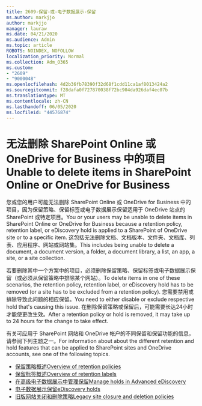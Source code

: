 ```yaml
---
title: 2609-保留-或-电子数据展示-保留
ms.author: markjjo
author: markjjo
manager: lauraw
ms.date: 04/21/2020
ms.audience: Admin
ms.topic: article
ROBOTS: NOINDEX, NOFOLLOW
localization_priority: Normal
ms.collection: Adm_O365
ms.custom:
- "2609"
- "9000048"
ms.openlocfilehash: 4d2b36fb78390f32d68f1cdd11ca1af8013424a2
ms.sourcegitcommit: f28dafa0f727870038f72bc904da926daf4ec07b
ms.translationtype: MT
ms.contentlocale: zh-CN
ms.lasthandoff: 06/05/2020
ms.locfileid: "44576874"
---
```

# <a name="unable-to-delete-items-in-sharepoint-online-or-onedrive-for-business"></a><span data-ttu-id="d5c2f-102">无法删除 SharePoint Online 或 OneDrive for Business 中的项目</span><span class="sxs-lookup"><span data-stu-id="d5c2f-102">Unable to delete items in SharePoint Online or OneDrive for Business</span></span>

<span data-ttu-id="d5c2f-103">您或您的用户可能无法删除 SharePoint Online 或 OneDrive for Business 中的项目，因为保留策略、保留标签或电子数据展示保留适用于 OneDrive 站点的 SharePoint 或特定项目。</span><span class="sxs-lookup"><span data-stu-id="d5c2f-103">You or your users may be unable to delete items in SharePoint Online or OneDrive for Business because a retention policy, retention label, or eDiscovery hold is applied to a SharePoint of OneDrive site or to a specific item.</span></span> <span data-ttu-id="d5c2f-104">这包括无法删除文档、文档版本、文件夹、文档库、列表、应用程序、网站或网站集。</span><span class="sxs-lookup"><span data-stu-id="d5c2f-104">This includes being unable to delete a document, a document version, a folder, a document library, a list, an app, a site, or a site collection.</span></span> 

<span data-ttu-id="d5c2f-105">若要删除其中一个方案中的项目，必须删除保留策略、保留标签或电子数据展示保留（或必须从保留策略中排除某个网站）。</span><span class="sxs-lookup"><span data-stu-id="d5c2f-105">To delete items in one of these scenarios, the retention policy, retention label, or eDiscovery hold has to be removed (or a site has to be excluded from a retention policy).</span></span> <span data-ttu-id="d5c2f-106">您需要禁用或排除导致此问题的相应保留。</span><span class="sxs-lookup"><span data-stu-id="d5c2f-106">You need to either disable or exclude respective hold that's causing this issue.</span></span> <span data-ttu-id="d5c2f-107">在删除保留策略或保留后，可能需要长达24小时才能使更改生效。</span><span class="sxs-lookup"><span data-stu-id="d5c2f-107">After a retention policy or hold is removed, it may take up to 24 hours for the change to take effect.</span></span> 

<span data-ttu-id="d5c2f-108">有关可应用于 SharePoint 网站和 OneDrive 帐户的不同保留和保留功能的信息，请参阅下列主题之一。</span><span class="sxs-lookup"><span data-stu-id="d5c2f-108">For information about about the different retention and hold features that can be applied to SharePoint sites and OneDrive accounts, see one of the following topics.</span></span>

- [<span data-ttu-id="d5c2f-109">保留策略概述</span><span class="sxs-lookup"><span data-stu-id="d5c2f-109">Overview of retention policies</span></span>](https://docs.microsoft.com/microsoft-365/compliance/retention-policies)
- [<span data-ttu-id="d5c2f-110">保留标签概述</span><span class="sxs-lookup"><span data-stu-id="d5c2f-110">Overview of retention labels</span></span>](https://docs.microsoft.com/microsoft-365/compliance/labels)
- [<span data-ttu-id="d5c2f-111">在高级电子数据展示中管理保留</span><span class="sxs-lookup"><span data-stu-id="d5c2f-111">Manage holds in Advanced eDiscovery</span></span>](https://docs.microsoft.com/microsoft-365/compliance/managing-holds)
- [<span data-ttu-id="d5c2f-112">电子数据展示保留</span><span class="sxs-lookup"><span data-stu-id="d5c2f-112">eDiscovery holds</span></span>](https://docs.microsoft.com/microsoft-365/compliance/ediscovery-cases#step-4-place-content-locations-on-hold)
- [<span data-ttu-id="d5c2f-113">旧版网站关闭和删除策略</span><span class="sxs-lookup"><span data-stu-id="d5c2f-113">Legacy site closure and deletion policies</span></span>](https://support.office.com/article/Use-policies-for-site-closure-and-deletion-A8280D82-27FD-48C5-9ADF-8A5431208BA5)